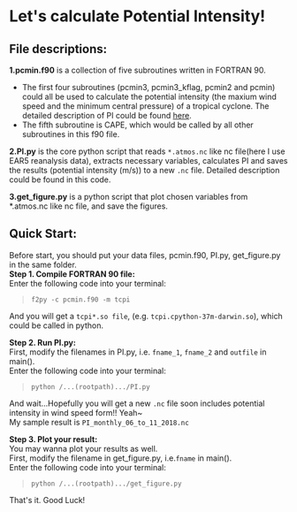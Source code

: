 # Let's calculate Potential Intensity!

## File descriptions:
**1.pcmin.f90** is a collection of five subroutines written in FORTRAN 90.
* The first four subroutines (pcmin3, pcmin3_kflag, pcmin2 and pcmin) could all be used to calculate the potential intensity (the maxium wind speed and the minimum central pressure) of a tropical cyclone. The detailed description of PI could be found [here](https://emanuel.mit.edu/limits-hurricane-intensity). 
* The fifth subroutine is CAPE, which would be called by all other subroutines in this f90 file.

**2.PI.py** is the core python script that reads `*.atmos.nc` like nc file(here I use EAR5 reanalysis data), extracts necessary variables, calculates PI and saves the results (potential intensity (m/s)) to a new `.nc` file. Detailed description could be found in this code.

**3.get_figure.py** is a python script that plot chosen variables from \*.atmos.nc like nc file, and save the figures.

## Quick Start:
Before start, you should put your data files, pcmin.f90, PI.py, get_figure.py in the same folder.<br>
**Step 1. Compile FORTRAN 90 file:**<br>
Enter the following code into your terminal:<br>
>`f2py -c pcmin.f90 -m tcpi`<br>

And you will get a `tcpi*.so file`, (e.g. `tcpi.cpython-37m-darwin.so`), which could be called in python.<br>

**Step 2. Run PI.py:**<br>
First, modify the filenames in PI.py, i.e. `fname_1`, `fname_2` and `outfile` in main().<br>
Enter the following code into your terminal:<br>
>`python /...(rootpath).../PI.py`<br>

And wait...Hopefully you will get a new `.nc` file soon includes potential intensity in wind speed form!! Yeah~<br>
My sample result is `PI_monthly_06_to_11_2018.nc`<br>

**Step 3. Plot your result:**<br>
You may wanna plot your results as well.<br>
First, modify the filename in get_figure.py, i.e.`fname` in main().<br>
Enter the following code into your terminal:<br>
>`python /...(rootpath).../get_figure.py`<br>

That's it. Good Luck!



        
        
